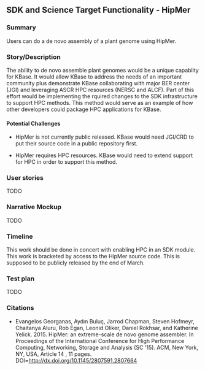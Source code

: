 ## SDK and Science Target Functionality - HipMer

### Summary

Users can do a de novo assembly of a plant genome using HipMer.

### Story/Description

The ability to de novo assemble plant genomes would be a unique capablity for KBase.  It would allow KBase to address the needs of an important community plus demonstrate KBase collaborating with major BER center (JGI) and leveraging ASCR HPC resources (NERSC and ALCF).  Part of this effort would be implementing the rquired changes to the SDK infrastructure to support HPC methods.  This method would serve as an example of how other developers could package HPC applications for KBase.

#### Potential Challenges

- HipMer is not currently public released.  KBase would need JGI/CRD to put their source code in a public repository first.

- HipMer requires HPC resources.  KBase would need to extend support for HPC in order to support this method.

### User stories

TODO

### Narrative Mockup

TODO

### Timeline

This work should be done in concert with enabling HPC in an SDK module.  This work is bracketed by access to the HipMer source code.  This is supposed to be publicly released by the end of March.

### Test plan

TODO

### Citations

- Evangelos Georganas, Aydın Buluç, Jarrod Chapman, Steven Hofmeyr, Chaitanya Aluru, Rob Egan, Leonid Oliker, Daniel Rokhsar, and Katherine Yelick. 2015. HipMer: an extreme-scale de novo genome assembler. In Proceedings of the International Conference for High Performance Computing, Networking, Storage and Analysis (SC '15). ACM, New York, NY, USA,  Article 14 , 11 pages. DOI=http://dx.doi.org/10.1145/2807591.2807664
